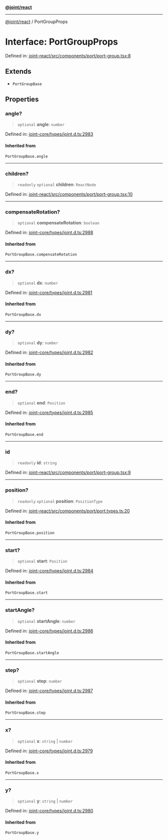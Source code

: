 [**@joint/react**](../README.md)

***

[@joint/react](../README.md) / PortGroupProps

# Interface: PortGroupProps

Defined in: [joint-react/src/components/port/port-group.tsx:8](https://github.com/samuelgja/joint/blob/main/packages/joint-react/src/components/port/port-group.tsx#L8)

## Extends

- `PortGroupBase`

## Properties

### angle?

> `optional` **angle**: `number`

Defined in: [joint-core/types/joint.d.ts:2983](https://github.com/samuelgja/joint/blob/main/packages/joint-core/types/joint.d.ts#L2983)

#### Inherited from

`PortGroupBase.angle`

***

### children?

> `readonly` `optional` **children**: `ReactNode`

Defined in: [joint-react/src/components/port/port-group.tsx:10](https://github.com/samuelgja/joint/blob/main/packages/joint-react/src/components/port/port-group.tsx#L10)

***

### compensateRotation?

> `optional` **compensateRotation**: `boolean`

Defined in: [joint-core/types/joint.d.ts:2988](https://github.com/samuelgja/joint/blob/main/packages/joint-core/types/joint.d.ts#L2988)

#### Inherited from

`PortGroupBase.compensateRotation`

***

### dx?

> `optional` **dx**: `number`

Defined in: [joint-core/types/joint.d.ts:2981](https://github.com/samuelgja/joint/blob/main/packages/joint-core/types/joint.d.ts#L2981)

#### Inherited from

`PortGroupBase.dx`

***

### dy?

> `optional` **dy**: `number`

Defined in: [joint-core/types/joint.d.ts:2982](https://github.com/samuelgja/joint/blob/main/packages/joint-core/types/joint.d.ts#L2982)

#### Inherited from

`PortGroupBase.dy`

***

### end?

> `optional` **end**: `Position`

Defined in: [joint-core/types/joint.d.ts:2985](https://github.com/samuelgja/joint/blob/main/packages/joint-core/types/joint.d.ts#L2985)

#### Inherited from

`PortGroupBase.end`

***

### id

> `readonly` **id**: `string`

Defined in: [joint-react/src/components/port/port-group.tsx:9](https://github.com/samuelgja/joint/blob/main/packages/joint-react/src/components/port/port-group.tsx#L9)

***

### position?

> `readonly` `optional` **position**: `PositionType`

Defined in: [joint-react/src/components/port/port.types.ts:20](https://github.com/samuelgja/joint/blob/main/packages/joint-react/src/components/port/port.types.ts#L20)

#### Inherited from

`PortGroupBase.position`

***

### start?

> `optional` **start**: `Position`

Defined in: [joint-core/types/joint.d.ts:2984](https://github.com/samuelgja/joint/blob/main/packages/joint-core/types/joint.d.ts#L2984)

#### Inherited from

`PortGroupBase.start`

***

### startAngle?

> `optional` **startAngle**: `number`

Defined in: [joint-core/types/joint.d.ts:2986](https://github.com/samuelgja/joint/blob/main/packages/joint-core/types/joint.d.ts#L2986)

#### Inherited from

`PortGroupBase.startAngle`

***

### step?

> `optional` **step**: `number`

Defined in: [joint-core/types/joint.d.ts:2987](https://github.com/samuelgja/joint/blob/main/packages/joint-core/types/joint.d.ts#L2987)

#### Inherited from

`PortGroupBase.step`

***

### x?

> `optional` **x**: `string` \| `number`

Defined in: [joint-core/types/joint.d.ts:2979](https://github.com/samuelgja/joint/blob/main/packages/joint-core/types/joint.d.ts#L2979)

#### Inherited from

`PortGroupBase.x`

***

### y?

> `optional` **y**: `string` \| `number`

Defined in: [joint-core/types/joint.d.ts:2980](https://github.com/samuelgja/joint/blob/main/packages/joint-core/types/joint.d.ts#L2980)

#### Inherited from

`PortGroupBase.y`
